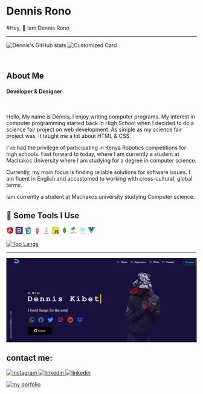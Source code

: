 <h1>Dennis Rono
</h1>
#Hey, 👋 Iam Dennis Rono
<hr>

![Dennis's GitHub stats](https://github-readme-stats.vercel.app/api?username=DennisRono&show_icons=true&theme=dark)
![Customized Card](https://github-readme-stats.vercel.app/api/pin?username=DennisRono&repo=LinkedIn-Clone&title_color=fff&icon_color=f9f9f9&text_color=9f9f9f&bg_color=151515)
  
<br>
<h2>About Me</h2>
<h4>Developer & Designer</h4>
<br>
<p>
Hello, My name is Dennis, I enjoy writing computer programs. My interest in computer programming started back in High School when I decided to do a science fair project on web development. As simple as my science fair project was, it taught me a lot about HTML & CSS.
</p>
<p>
  I've had the privilege of participating in Kenya Robotics competitions for high schools. Fast forward to today, where I am currently a student at Machakos University where I am studying for a degree in computer science.
</p>
<p>
  Currently, my main focus is finding reliable solutions for software issues. I am fluent in English and accustomed to working with cross-cultural, global terms.
</p>
<p>Iam currently a student at Machakos university studying Computer science.</p>
<h2>🚀 Some Tools I Use</h2>
<p align="left">
  <img src="./img/angularjs-original.svg" alt="" height="20" width="20">
  <img src="./img/bootstrap-plain.svg" alt="" height="20" width="20">
  <img src="./img/css3-original-wordmark.svg" alt="" height="20" width="20">
  <img src="./img/gulp-plain.svg" alt="" height="20" width="20">
  <img src="./img/java-original-wordmark.svg" alt="" height="20" width="20">
  <img src="./img/javascript-original.svg" alt="" height="20" width="20">
  <img src="./img/mongodb-original.svg" alt="" height="20" width="20">
  <img src="./img/python-original-wordmark.svg" alt="" height="20" width="20">
  <img src="./img/react-original-wordmark.svg" alt="" height="20" width="20">
  <img src="./img/vuejs-original.svg" alt="" height="20" width="20">
</p>


 [![Top Langs](https://github-readme-stats.vercel.app/api/top-langs/?username=DennisRono&layout=compact)](https://github.com/DennisRono/github-readme-stats)
 
 
 <hr>
 <a href="https://denniskibet.com/kibet">
 <img src="./img/portfolio.png" align="center" >
 </a>
 
 ## contact me:
<a href="https://www.instagram.com/finn_neron/">
<img alt="instagram" src="https://img.shields.io/badge/Instagram-E4405F?style=for-the-badge&logo=instagram&logoColor=white"/>
</a> 
<a href="https://www.linkedin.com/in/finn-neron-7911161aa/">
<img alt="linkedin" src="https://img.shields.io/badge/LinkedIn-0077B5?style=for-the-badge&logo=linkedin&logoColor=white" />
</a>
<a href="https://discord.gg/t7dEEgGE6y">
<img alt="linkedin" src="https://img.shields.io/badge/Discord-0077B5?logo=Discord&logoColor=white&style=for-the-badge" />
</a>
<p>
  <a href="https://blogs.denniskibet.com/portfolio">
  <img src="https://img.shields.io/badge/website-portfolio-brightgreen" alt="my porfolio" />
  </a>
</p>
